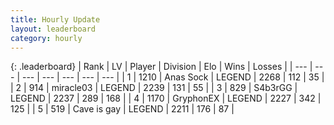 ```yaml
---
title: Hourly Update
layout: leaderboard
category: hourly
---
```


{: .leaderboard}
| Rank | LV | Player | Division | Elo | Wins | Losses |
| --- | --- | --- | --- | --- | --- | --- |
| <span data-change="0">1</span> | 1210 | <span title="ID: 203132">Anas Sock</span> | LEGEND | <span data-change="0">2268</span> | <span data-change="0">112</span> | <span data-change="0">35</span> |
| <span data-change="0">2</span> | 914 | <span title="ID: 416373">miracle03</span> | LEGEND | <span data-change="0">2239</span> | <span data-change="0">131</span> | <span data-change="0">55</span> |
| <span data-change="0">3</span> | 829 | <span title="ID: 166888">S4b3rGG</span> | LEGEND | <span data-change="0">2237</span> | <span data-change="0">289</span> | <span data-change="0">168</span> |
| <span data-change="0">4</span> | 1170 | <span title="ID: 315148">GryphonEX</span> | LEGEND | <span data-change="-1">2227</span> | <span data-change="2">342</span> | <span data-change="1">125</span> |
| <span data-change="0">5</span> | 519 | <span title="ID: 382502">Cave is gay</span> | LEGEND | <span data-change="0">2211</span> | <span data-change="0">176</span> | <span data-change="0">87</span> |